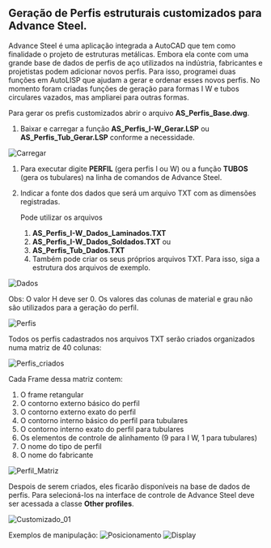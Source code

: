 ## Geração de Perfis estruturais customizados para Advance Steel.

Advance Steel é uma aplicação integrada a AutoCAD que tem como finalidade o projeto de estruturas metálicas.
Embora ela conte com uma grande base de dados de perfis de aço utilizados na indústria, fabricantes e projetistas podem 
adicionar novos perfis. Para isso, programei duas funções em AutoLISP que ajudam a gerar e ordenar esses novos perfis.
No momento foram criadas funções de geração para formas I W e tubos circulares vazados, mas ampliarei para outras formas. 

Para gerar os prefis customizados abrir o arquivo **AS_Perfis_Base.dwg**.

1. Baixar e carregar a função **AS_Perfis_I-W_Gerar.LSP** ou **AS_Perfis_Tub_Gerar.LSP** conforme a necessidade.
   
![Carregar](https://github.com/JLMenegotto/AulasBIM/assets/9437020/5a170cb6-c2dd-4cd8-abb6-b250c5c887bd)

 
1. Para executar digite **PERFIL** (gera perfis I ou W) ou a função **TUBOS** (gera os tubulares) na linha de comandos de Advance Steel.
   
3. Indicar a fonte dos dados que será um arquivo TXT com as dimensões registradas.

   Pode utilizar os arquivos
     1. **AS_Perfis_I-W_Dados_Laminados.TXT**
     2. **AS_Perfis_I-W_Dados_Soldados.TXT** ou
     3. **AS_Perfis_Tub_Dados.TXT**
     4. Também pode criar os seus próprios arquivos TXT. Para isso, siga a estrutura dos arquivos de exemplo. 

![Dados](https://github.com/JLMenegotto/AulasBIM/assets/9437020/91f4e98f-6b04-498f-9baa-fddf7ba9eeb6)

Obs: O valor H deve ser 0. Os valores das colunas de material e grau não são utilizados para a geração do perfil.

![Perfis](https://github.com/JLMenegotto/AulasBIM/assets/9437020/7d3b8544-b4d3-4ac7-9e7f-d729d9d43ab8)

Todos os perfis cadastrados nos arquivos TXT serão criados organizados numa matriz de 40 colunas: 

![Perfis_criados](https://github.com/JLMenegotto/AulasBIM/assets/9437020/7bcc816d-9b52-44bd-902d-df1451759dcc)

Cada Frame dessa matriz contem:

 1. O frame retangular
 2. O contorno externo básico do perfil
 3. O contorno externo exato do perfil
 4. O contorno interno básico do perfil para tubulares
 5. O contorno interno exato do perfil para tubulares
 6. Os elementos de controle de alinhamento (9 para I W, 1 para tubulares)
 7. O nome do tipo de perfil
 8. O nome do fabricante 

![Perfil_Matriz](https://github.com/JLMenegotto/AulasBIM/assets/9437020/9c0ad315-5e22-4dad-a140-c2cc8c423778)

Despois de serem criados, eles ficarão disponíveis na base de dados de perfis. 
Para selecioná-los na interface de controle de Advance Steel deve ser acessada a classe **Other profiles**.

![Customizado_01](https://github.com/JLMenegotto/AulasBIM/assets/9437020/e560c753-6c1b-49bd-84cc-c17f1eb77144)

Exemplos de manipulação: 
![Posicionamento](https://github.com/JLMenegotto/AulasBIM/assets/9437020/952b3069-d0cd-41d7-b8a7-a0c3dc976a03)
![Display](https://github.com/JLMenegotto/AulasBIM/assets/9437020/b1892d25-b9e8-4653-850e-af123a5e5e37)

